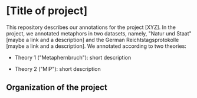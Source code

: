 # [Title of project]

This repository describes our annotations for the project [XYZ]. In the project, we annotated metaphors in two datasets, namely, "Natur und Staat" [maybe a link and a description] and the German Reichtstagsprotokolle [maybe a link and a description]. 
We annotated according to two theories:

* Theory 1 ("Metaphernbruch"): short description
          
* Theory 2 ("MIP"): short description
      
      
## Organization of the project
